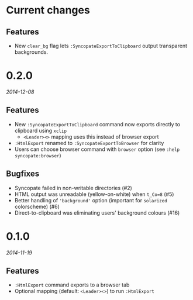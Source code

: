 # Current changes

## Features

* New `clear_bg` flag lets `:SyncopateExportToClipboard` output transparent backgrounds.

# 0.2.0

*2014-12-08*

## Features

* New `:SyncopateExportToClipboard` command now exports directly to clipboard using `xclip`
  * `<Leader><>` mapping uses this instead of browser export
* `:HtmlExport` renamed to `:SyncopateExportToBrowser` for clarity
* Users can choose browser command with `browser` option (see `:help syncopate:browser`)

## Bugfixes

* Syncopate failed in non-writable directories (#2)
* HTML output was unreadable (yellow-on-white) when `t_Co=8` (#5)
* Better handling of `'background'` option (important for `solarized` colorscheme) (#6)
* Direct-to-clipboard was eliminating users' background colours (#16)

# 0.1.0

*2014-11-19*

## Features

* `:HtmlExport` command exports to a browser tab
* Optional mapping (default: `<Leader><>`) to run `:HtmlExport`
